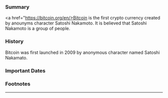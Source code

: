 <!-- TITLE: Bitcoin -->
<!-- SUBTITLE: A quick summary of Bitcoin -->

### Summary
<a href="https://bitcoin.org/en/>Bitcoin</a> is the first crypto currency created by anounyms character Satoshi Nakamoto. It is believed that Satoshi Nakamoto is a group of people.

<script type="text/javascript" src="https://files.coinmarketcap.com/static/widget/currency.js"></script><div height="100px" width="120px"><div class="coinmarketcap-currency-widget" data-currency="bitcoin" data-base="USD" data-secondary="" data-ticker="true" data-rank="true" data-marketcap="true" data-volume="true" data-stats="USD" data-statsticker="false"></div></div>


### History
Bitcoin was first launched in 2009  by anonymous character named Satoshi Nakamato. 

### Important Dates

### Footnotes



-----



